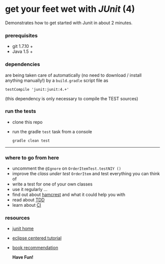 # get your feet wet with *JUnit* (4)  

Demonstrates how to get started with Junit in about 2 minutes.  



### prerequisites

* git 1.7.10 +
* Java 1.5 +

### dependencies

are being taken care of automatically (no need to download / install anything manually!) by a `build.gradle` script file as

`testCompile 'junit:junit:4.+'`

(this dependency is only necessary to compile the TEST sources)


### run the tests

* clone this repo
* run the gradle `test` task from a console

    `gradle clean test`

___

### where to go from here

* uncomment the `@Ignore` on `OrderItemTest.testNIY ()`
* improve the _class under test_ `OrderItem` and test everything you can think of
* write a test for one of your own classes
* use it regularly ...
* find out about [hamcrest](http://code.google.com/p/hamcrest/) and what it could help you with
* read about [TDD](http://www.agiledata.org/essays/tdd.html)
* learn about [CI](http://martinfowler.com/articles/continuousIntegration.html)


### resources

* [junit home](http://junit.org/)
* [eclipse centered tutorial](http://www.vogella.com/articles/JUnit/article.html)
* [book recommendation](http://www.amazon.com/Effective-Unit-Testing-guide-Developers/dp/1935182579/ref=sr_1_5?ie=UTF8&qid=1384366167&sr=8-5&keywords=Junit)


    **Have Fun!**
